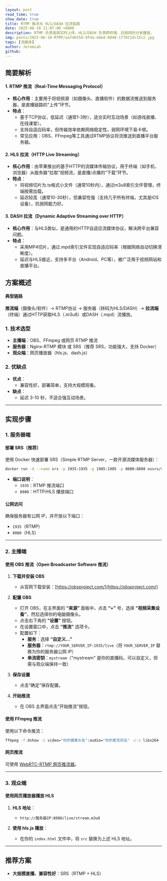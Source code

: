 ```yaml
---
layout: post
read_time: true
show_date: true
title: RTMP 推流与 HLS/DASH 拉流指南
date: 2025-06-18 11:07:00 +0800
description: RTMP 负责高效实时上传，HLS/DASH 负责跨终端、抗弱网的分发播放。
img: posts/2025-06-18-RTMP/aaf4035d-9f4a-4ded-8848-1f7021dc15c2.jpg
tags: [流媒体]
author: Jeremiah
github: 
---
```


## 简要解析

#### 1. RTMP 推流（Real-Time Messaging Protocol）
- **核心作用**：主要用于将视频源（如摄像头、直播软件）的数据流推送到服务器，是直播链路的“上传”环节。
- **特点**：
  - 基于TCP协议，低延迟（通常1-3秒），适合实时互动场景（如游戏直播、在线课堂）。
  - 支持自适应码率，但传输效率依赖网络稳定性，弱网环境下易卡顿。
  - 常见应用：OBS、FFmpeg等工具通过RTMP协议将流推送到直播平台服务器。

#### 2. HLS 拉流（HTTP Live Streaming）
- **核心作用**：由苹果推出的基于HTTP的流媒体传输协议，用于终端（如手机、浏览器）从服务器“拉取”视频流，是直播/点播的“下载”环节。
- **特点**：
  - 将视频切片为.ts格式小文件（通常10秒内），通过m3u8索引文件管理，终端按需加载。
  - 延迟较高（通常10-30秒），但兼容性强（支持几乎所有终端，尤其是iOS设备），抗弱网能力好。

#### 3. DASH 拉流（Dynamic Adaptive Streaming over HTTP）
- **核心作用**：与HLS类似，是通用的HTTP自适应流媒体协议，解决跨平台兼容问题。
- **特点**：
  - 采用MP4切片，通过.mpd索引文件实现自适应码率（根据网络自动切换清晰度）。
  - 延迟与HLS接近，支持多平台（Android、PC等），被广泛用于视频网站和直播平台。



## 方案概述

#### 典型链路
**推流端**（摄像头/软件）→ RTMP协议 → 服务器（转码为HLS/DASH）→ **拉流端**（终端）通过HTTP获取HLS（.m3u8）或DASH（.mpd）流播放。

### 1. 技术选型
- **主播端**：OBS、FFmpeg 或网页 RTMP 推流
- **服务器**：Nginx-RTMP 模块 或 SRS（推荐 SRS，功能强大，支持 Docker）
- **观众端**：网页播放器（hls.js、dash.js）

### 2. 优缺点
- **优点**：
  - 兼容性好，部署简单，支持大规模观看。
- **缺点**：
  - 延迟 3-10 秒，不适合强互动场景。

---

## 实现步骤

### 1. 服务器端

#### 部署 SRS（推荐）
使用 Docker 快速部署 SRS（Simple RTMP Server，一款开源流媒体服务器）：

```bash
docker run -d --name srs -p 1935:1935 -p 1985:1985 -p 8080:8080 ossrs/srs:5
```

- **端口说明**：
  - `1935`：RTMP 推流端口
  - `8080`：HTTP/HLS 播放端口

#### 公网访问
确保服务器有公网 IP，并开放以下端口：
- `1935`（RTMP）
- `8080`（HLS）

---

### 2. 主播端

#### 使用 OBS 推流（Open Broadcaster Software 推流）

1. **下载并安装 OBS**
   - 从官网下载安装：[https://obsproject.com/](https://obsproject.com/)

2. **配置 OBS**
   - 打开 OBS，在主界面的 **“来源”** 面板中，点击 **“+”** 号，选择 **“视频采集设备”**，然后选择你的电脑摄像头。
   - 点击右下角的 **“设置”** 按钮。
   - 在设置窗口中，点击 **“推流”** 选项卡。
   - 配置如下：
     - **服务**：选择 **“自定义...”**
     - **服务器**：`rtmp://YOUR_SERVER_IP:1935/live`（将 `YOUR_SERVER_IP` 替换为你的服务器公网 IP）
     - **串流密钥**：`mystream`（"mystream" 是你的直播码，可以自定义，但需与观众端保持一致）

3. **保存设置**
   - 点击“确定”保存配置。

4. **开始推流**
   - 在 OBS 主界面点击“开始推流”按钮。

#### 使用 FFmpeg 推流

使用以下命令推流：

```bash
ffmpeg -f dshow -i video="你的摄像头名":audio="你的麦克风名" -c:v libx264 -f flv rtmp://服务器IP/live/stream
```

#### 网页推流

可使用 [WebRTC-RTMP 网页推流器](https://github.com/illuspas/rtmp-publisher)。

---

### 3. 观众端

#### 使用网页播放器播放 HLS

1. **HLS 地址**：
   - `http://服务器IP:8080/live/stream.m3u8`

2. **使用 hls.js 播放**：
   - 在你的 `index.html` 文件中，将 `src` 替换为上述 HLS 地址。

---

## 推荐方案

- **大规模直播、兼容性好**：SRS（RTMP + HLS）